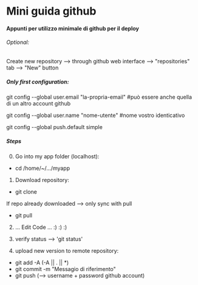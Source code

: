
# Mini guida github
#### Appunti per utilizzo minimale di github per il deploy



###### Optional:
Create new repository --> through github web interface --> "repositories" tab --> "New" button



##### Only first configuration:

git config --global user.email "la-propria-email"  #può essere anche quella di un altro account github

git config --global user.name "nome-utente" #nome vostro identicativo

git config --global push.default simple



##### Steps

0) Go into my app folder (localhost):
  - cd /home/~/.../myapp


1) Download repository:
  - git clone <url>

  If repo already downloaded --> only sync with pull
  - git pull


2) ... Edit Code ... :) :) :)


3) verify status --> 'git status'


4) upload new version to remote repository:

  - git add -A   (-A || . || *)
  - git commit -m "Messagio di riferimento"
  - git push (--> username + password github account)
  
  





